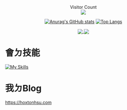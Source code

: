 <p align="center"> 
  Visitor Count<br>
  <img src="https://profile-counter.glitch.me/Hoxton019030/count.svg" />
</p>
<div align="center">


  <a href="https://github.com/Hoxton019030">![Anurag's GitHub stats](https://github-readme-stats-git-masterrstaa-rickstaa.vercel.app/api?username=Hoxton019030&theme=city_lights&show_icons=true&count_private=true&show_icons=true)</a>  <a href="https://github.com/Hoxton019030">[![Top Langs](https://github-readme-stats-git-masterrstaa-rickstaa.vercel.app/api/top-langs/?username=Hoxton019030&theme=city_lights&layout=compact&hide=javascript,html)](https://github.com/anuraghazra/github-readme-stats)</a> 


<a href="https://github.com/Hoxton019030/Hoxton019030.github.io">
  <img align="center" src="https://github-readme-stats.vercel.app/api/pin/?username=Hoxton019030&repo=Hoxton019030.github.io&theme=city_lights" />
</a>
<a href="https://github.com/Hoxton019030/Zabbix-Sender">
  <img align="center" src="https://github-readme-stats.vercel.app/api/pin/?username=Hoxton019030&repo=Zabbix-Sender&theme=city_lights" />
</a>


</div>

 # 會ㄉ技能
[![My Skills](https://skillicons.dev/icons?i=java,spring,hibernate,postgres,docker,azure,idea,js,linux,md,maven,postman,powershell,vscode,bash,github,gitlab)](https://skillicons.dev)

 # 我ㄉBlog
 https://hoxtonhsu.com

<!--
**Hoxton019030/Hoxton019030** is a ✨ _special_ ✨ repository because its `README.md` (this file) appears on your GitHub profile.

Here are some ideas to get you started:

- 🔭 I’m currently working on ...
- 🌱 I’m currently learning ...
- 👯 I’m looking to collaborate on ...
- 🤔 I’m looking for help with ...
- 💬 Ask me about ...
- 📫 How to reach me: ...
- 😄 Pronouns: ...
- ⚡ Fun fact: ...
-->


